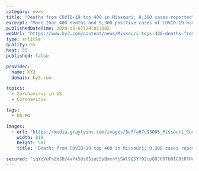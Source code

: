 ```yaml
---
category: news
title: "Deaths from COVID-19 top 400 in Missouri; 9,300 cases reported"
excerpt: "More than 400 deaths and 9,300 positive cases of COVID-19 have been reported in Missouri as of Thursday according to the Missouri DHSS."
publishedDateTime: 2020-05-07T20:01:00Z
webUrl: "https://www.ky3.com/content/news/Missouri-tops-400-deaths-from-COVID-19-570281761.html"
type: article
quality: 55
heat: 55
published: false

provider:
  name: KY3
  domain: ky3.com

topics:
  - Coronavirus in US
  - Coronavirus

tags:
  - US-MO

images:
  - url: "https://media.graytvinc.com/images/5e7fa67c93005_Missouri_Coronavirus_MGN_123_converted.png"
    width: 810
    height: 501
    title: "Deaths from COVID-19 top 400 in Missouri; 9,300 cases reported"

secured: "iqYzVuFnZeJD/4aYk5Uz8SieL5sBmxnfjSWl9QSYf92cpQOJ69Tb0IC8tRlNo+3H5DYJElZuCwv6GcPsEFzi5yExtxEx8r2w77eW4AKVqGCi0MPZv7W3k8LcMTtXrwgeM5Hlz564UkLllDlPx9eKolnsIF7XqTiP0GXXua4fvOkhRT/ShIZsA3TXp2SIkUCohwzCaGECVtlN/9oypbHg7NMmsb1rBJ5W0i4EVXmP5XdIWwh+i1FuNyuihvuqt1IhFJ7UAMfpT+XXnICTwHSJIjY+WqaTSBa2dSHUdWrej6n76nZPItbb/PzJ6u561IBpZoAQoIilbt3ZvIRfF/NkmmCnFiaBxZ00fUnY00drgyVNnNnPTjE8wPOMNMLUAgnmjTRice2ByD0Dn5BgOn0BQXzSpFvDUezZNGqJ41gCjjaYgvDSyjim7c0ZJuRaVLfT9gqACMS6MZY95HTr1KTiQosUp4wJVdr8N5OhRNvpW6Q=;gzqhXJQINpoffVb5S3jH/Q=="
---
```


